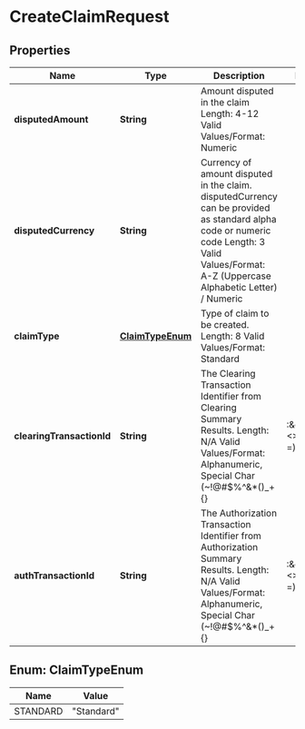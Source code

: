 

# CreateClaimRequest

## Properties

Name | Type | Description | Notes
------------ | ------------- | ------------- | -------------
**disputedAmount** | **String** | Amount disputed in the claim   Length: 4-12   Valid Values/Format: Numeric | 
**disputedCurrency** | **String** | Currency of amount disputed in the claim. disputedCurrency can be provided as standard alpha code or numeric code   Length: 3   Valid Values/Format: A-Z (Uppercase Alphabetic Letter) / Numeric | 
**claimType** | [**ClaimTypeEnum**](#ClaimTypeEnum) | Type of claim to be created.   Length: 8   Valid Values/Format: Standard | 
**clearingTransactionId** | **String** | The Clearing Transaction Identifier from Clearing Summary Results.   Length: N/A   Valid Values/Format: Alphanumeric, Special Char (~!@#$%^&amp;*()_+{}|:\&quot;&lt;&gt;?,./;&#39;[]-&#x3D;) | 
**authTransactionId** | **String** | The Authorization Transaction Identifier from Authorization Summary Results.   Length: N/A   Valid Values/Format: Alphanumeric, Special Char (~!@#$%^&amp;*()_+{}|:\&quot;&lt;&gt;?,./;&#39;[]-&#x3D;) |  [optional]



## Enum: ClaimTypeEnum

Name | Value
---- | -----
STANDARD | &quot;Standard&quot;



